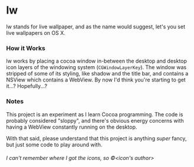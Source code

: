# lw
lw stands for live wallpaper, and as the name would suggest, let's you set live wallpapers on OS X.

### How it Works
lw works by placing a cocoa window in-between the desktop and desktop icon layers of the windowing system (`CGWindowLayerKey`). 
The window was stripped of some of its styling, like shadow and the title bar, and contains a NSView which contains a WebView. By now
I'd think you're starting to get it...? Hopefully...?

### Notes
This project is an experiment as I learn Cocoa programming. The code is probably considered "sloppy", and there's 
obvious energy concerns with having a WebView constantly running on the desktop. 

With that said, please understand that this project is anything *super* fancy, but just some code to play around with.

###### I can't remember where I got the icons, so &copy;\<icon's author>
